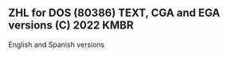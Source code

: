 ZHL for DOS (80386) 
TEXT, CGA and EGA versions
(C) 2022 KMBR
--------------------------------------

English and Spanish versions 

  